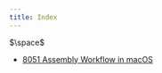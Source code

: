 ```yaml
---
title: Index
---
```


<!-- trick it into loading katex so i can use the fonts here as well. -->

$\space$

- [8051 Assembly Workflow in macOS](posts/8051-assembly-workflow-in-macos/8051-assembly-workflow-in-macos.html)